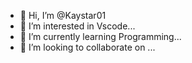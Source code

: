 - 👋 Hi, I’m @Kaystar01
- 👀 I’m interested in Vscode...
- 🌱 I’m currently learning Programming...
- 💞️ I’m looking to collaborate on ...


<!---
Kaystar01/Kaystar01 is a ✨ special ✨ repository because its `README.md` (this file) appears on your GitHub profile.
You can click the Preview link to take a look at your changes.
--->
